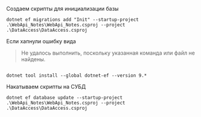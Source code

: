 Создаем скрипты для инициализации базы

```
dotnet ef migrations add "Init" --startup-project .\WebApi_Notes\WebApi_Notes.csproj --project .\DataAccess\DataAccess.csproj
```
Если хапнули ошибку вида

> Не удалось выполнить, поскольку указанная команда или файл не найдены.


```

dotnet tool install --global dotnet-ef --version 9.*
```

Накатываем скрипты на СУБД

```
dotnet ef database update --startup-project .\WebApi_Notes\WebApi_Notes.csproj --project .\DataAccess\DataAccess.csproj
```
